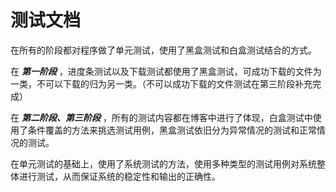 # 测试文档

在所有的阶段都对程序做了单元测试，使用了黑盒测试和白盒测试结合的方式。

在 ***第一阶段*** ，进度条测试以及下载测试都使用了黑盒测试，可成功下载的文件为一类，不可以下载的归为另一类。（不可以成功下载的文件测试在第三阶段补充完成）

在 ***第二阶段、第三阶段*** ，所有的测试内容都在博客中进行了体现，白盒测试中使用了条件覆盖的方法来挑选测试用例，黑盒测试依旧分为异常情况的测试和正常情况的测试。

在单元测试的基础上，使用了系统测试的方法，使用多种类型的测试用例对系统整体进行测试，从而保证系统的稳定性和输出的正确性。